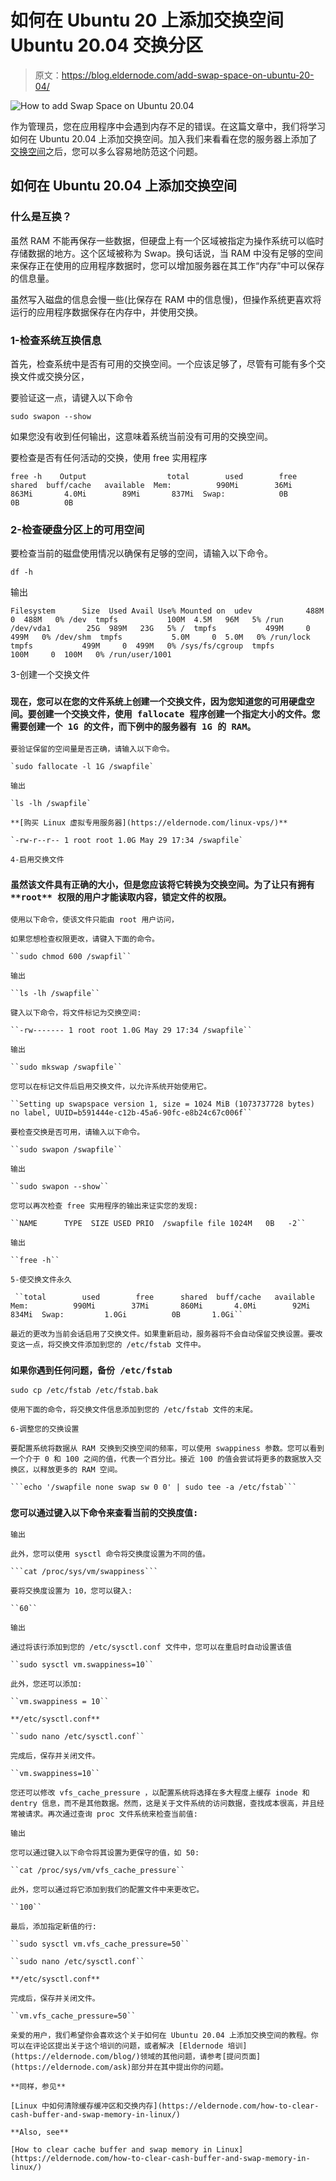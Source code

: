 # 如何在 Ubuntu 20 上添加交换空间 Ubuntu 20.04 交换分区

> 原文：<https://blog.eldernode.com/add-swap-space-on-ubuntu-20-04/>

![How to add Swap Space on Ubuntu 20.04](img/dc28b4f77ade1884a2ba2378b4fb3d05.png)

作为管理员，您在应用程序中会遇到内存不足的错误。在这篇文章中，我们将学习如何在 Ubuntu 20.04 上添加交换空间。加入我们来看看在您的服务器上添加了[交换空间](https://www.linux.com/news/all-about-linux-swap-space/)之后，您可以多么容易地防范这个问题。

## 如何在 Ubuntu 20.04 上添加交换空间

### 什么是互换？

虽然 RAM 不能再保存一些数据，但硬盘上有一个区域被指定为操作系统可以临时存储数据的地方。这个区域被称为 Swap。换句话说，当 RAM 中没有足够的空间来保存正在使用的应用程序数据时，您可以增加服务器在其工作“内存”中可以保存的信息量。

虽然写入磁盘的信息会慢一些(比保存在 RAM 中的信息慢)，但操作系统更喜欢将运行的应用程序数据保存在内存中，并使用交换。

### 1-检查系统互换信息

首先，检查系统中是否有可用的交换空间。一个应该足够了，尽管有可能有多个交换文件或交换分区，

要验证这一点，请键入以下命令

```
sudo swapon --show
```

如果您没有收到任何输出，这意味着系统当前没有可用的交换空间。

要检查是否有任何活动的交换，使用 free 实用程序

```
free -h    Output                  total        used        free      shared  buff/cache   available  Mem:          990Mi        36Mi       863Mi       4.0Mi        89Mi       837Mi  Swap:            0B          0B          0B 
```

### 2-检查硬盘分区上的可用空间

要检查当前的磁盘使用情况以确保有足够的空间，请输入以下命令。

```
df -h
```

输出

```
Filesystem      Size  Used Avail Use% Mounted on  udev            488M     0  488M   0% /dev  tmpfs           100M  4.5M   96M   5% /run  /dev/vda1        25G  989M   23G   5% /  tmpfs           499M     0  499M   0% /dev/shm  tmpfs           5.0M     0  5.0M   0% /run/lock  tmpfs           499M     0  499M   0% /sys/fs/cgroup  tmpfs           100M     0  100M   0% /run/user/1001
```

3-创建一个交换文件

### `现在，您可以在您的文件系统上创建一个交换文件，因为您知道您的可用硬盘空间。要创建一个交换文件，使用 fallocate 程序创建一个指定大小的文件。您需要创建一个 1G 的文件，而下例中的服务器有 1G 的 RAM。`

`要验证保留的空间量是否正确，请输入以下命令。`

```
`sudo fallocate -l 1G /swapfile` 
```

`输出`

```
`ls -lh /swapfile`
```

`**[购买 Linux 虚拟专用服务器](https://eldernode.com/linux-vps/)**`

```
`-rw-r--r-- 1 root root 1.0G May 29 17:34 /swapfile`
```

``4-启用交换文件``

### ``虽然该文件具有正确的大小，但是您应该将它转换为交换空间。为了让只有拥有 **root** 权限的用户才能读取内容，锁定文件的权限。``

``使用以下命令，使该文件只能由 root 用户访问，``

``如果您想检查权限更改，请键入下面的命令。``

```
``sudo chmod 600 /swapfil`` 
```

``输出``

```
``ls -lh /swapfile`` 
```

``键入以下命令，将文件标记为交换空间:``

```
``-rw------- 1 root root 1.0G May 29 17:34 /swapfile``
```

``输出``

```
``sudo mkswap /swapfile`` 
```

``您可以在标记文件后启用交换文件，以允许系统开始使用它。``

```
``Setting up swapspace version 1, size = 1024 MiB (1073737728 bytes)  no label, UUID=b591444e-c12b-45a6-90fc-e8b24c67c006f``
```

``要检查交换是否可用，请输入以下命令。``

```
``sudo swapon /swapfile``
```

``输出``

```
``sudo swapon --show`` 
```

``您可以再次检查 free 实用程序的输出来证实您的发现:``

```
``NAME      TYPE  SIZE USED PRIO  /swapfile file 1024M   0B   -2``
```

``输出``

```
``free -h`` 
```

``5-使交换文件永久``

```
 ``total        used        free      shared  buff/cache   available  Mem:          990Mi        37Mi       860Mi       4.0Mi        92Mi       834Mi  Swap:         1.0Gi          0B       1.0Gi``
```

``最近的更改为当前会话启用了交换文件。如果重新启动，服务器将不会自动保留交换设置。要改变这一点，将交换文件添加到您的 /etc/fstab 文件中。``

### ```如果你遇到任何问题，备份 /etc/fstab```

```sudo cp /etc/fstab /etc/fstab.bak```

```使用下面的命令，将交换文件信息添加到您的 /etc/fstab 文件的末尾。```

```6-调整您的交换设置```

```要配置系统将数据从 RAM 交换到交换空间的频率，可以使用 swappiness 参数。您可以看到一个介于 0 和 100 之间的值，代表一个百分比。接近 100 的值会尝试将更多的数据放入交换区，以释放更多的 RAM 空间。```

```
```echo '/swapfile none swap sw 0 0' | sudo tee -a /etc/fstab``` 
```

### ```您可以通过键入以下命令来查看当前的交换度值:```

```输出```

```此外，您可以使用 sysctl 命令将交换度设置为不同的值。```

```
```cat /proc/sys/vm/swappiness``` 
```

``要将交换度设置为 10，您可以键入:``

```
``60``
```

``输出``

``通过将该行添加到您的 /etc/sysctl.conf 文件中，您可以在重启时自动设置该值``

```
``sudo sysctl vm.swappiness=10`` 
```

``此外，您还可以添加:``

```
``vm.swappiness = 10``
```

``**/etc/sysctl.conf**``

```
``sudo nano /etc/sysctl.conf``
```

``完成后，保存并关闭文件。``

```
``vm.swappiness=10`` 
```

``您还可以修改 vfs_cache_pressure ，以配置系统将选择在多大程度上缓存 inode 和 dentry 信息，而不是其他数据。然而，这是关于文件系统的访问数据，查找成本很高，并且经常被请求。再次通过查询 proc 文件系统来检查当前值:``

``输出``

``您可以通过键入以下命令将其设置为更保守的值，如 50:``

```
``cat /proc/sys/vm/vfs_cache_pressure`` 
```

``此外，您可以通过将它添加到我们的配置文件中来更改它。``

```
``100`` 
```

``最后，添加指定新值的行:``

```
``sudo sysctl vm.vfs_cache_pressure=50`` 
```

```
``sudo nano /etc/sysctl.conf`` 
```

``**/etc/sysctl.conf**``

``完成后，保存并关闭文件。``

```
``vm.vfs_cache_pressure=50`` 
```

``亲爱的用户，我们希望你会喜欢这个关于如何在 Ubuntu 20.04 上添加交换空间的教程。你可以在评论区提出关于这个培训的问题，或者解决 [Eldernode 培训](https://eldernode.com/blog/)领域的其他问题，请参考[提问页面](https://eldernode.com/ask)部分并在其中提出你的问题。``

``**同样，参见**``

``[Linux 中如何清除缓存缓冲区和交换内存](https://eldernode.com/how-to-clear-cash-buffer-and-swap-memory-in-linux/)``

``**Also, see**``

``[How to clear cache buffer and swap memory in Linux](https://eldernode.com/how-to-clear-cash-buffer-and-swap-memory-in-linux/)``